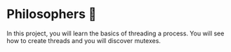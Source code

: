 # Philosophers 💭

In this project, you will learn the basics of threading a process. You will see how to create threads and you will discover mutexes.
